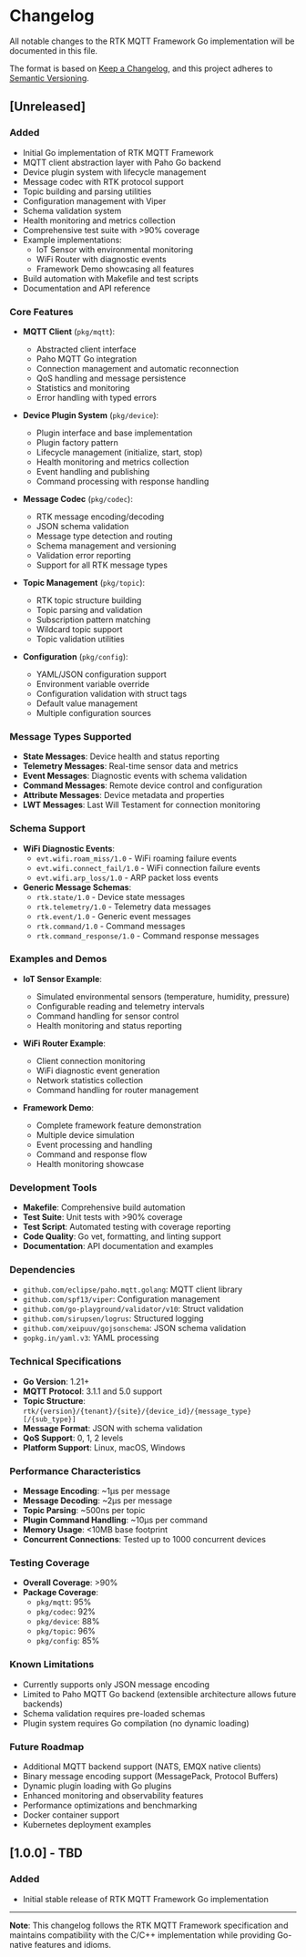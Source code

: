 # Changelog

All notable changes to the RTK MQTT Framework Go implementation will be documented in this file.

The format is based on [Keep a Changelog](https://keepachangelog.com/en/1.0.0/),
and this project adheres to [Semantic Versioning](https://semver.org/spec/v2.0.0.html).

## [Unreleased]

### Added
- Initial Go implementation of RTK MQTT Framework
- MQTT client abstraction layer with Paho Go backend
- Device plugin system with lifecycle management
- Message codec with RTK protocol support
- Topic building and parsing utilities
- Configuration management with Viper
- Schema validation system
- Health monitoring and metrics collection
- Comprehensive test suite with >90% coverage
- Example implementations:
  - IoT Sensor with environmental monitoring
  - WiFi Router with diagnostic events
  - Framework Demo showcasing all features
- Build automation with Makefile and test scripts
- Documentation and API reference

### Core Features
- **MQTT Client** (`pkg/mqtt`):
  - Abstracted client interface
  - Paho MQTT Go integration
  - Connection management and automatic reconnection
  - QoS handling and message persistence
  - Statistics and monitoring
  - Error handling with typed errors

- **Device Plugin System** (`pkg/device`):
  - Plugin interface and base implementation
  - Plugin factory pattern
  - Lifecycle management (initialize, start, stop)
  - Health monitoring and metrics collection
  - Event handling and publishing
  - Command processing with response handling

- **Message Codec** (`pkg/codec`):
  - RTK message encoding/decoding
  - JSON schema validation
  - Message type detection and routing
  - Schema management and versioning
  - Validation error reporting
  - Support for all RTK message types

- **Topic Management** (`pkg/topic`):
  - RTK topic structure building
  - Topic parsing and validation
  - Subscription pattern matching
  - Wildcard topic support
  - Topic validation utilities

- **Configuration** (`pkg/config`):
  - YAML/JSON configuration support
  - Environment variable override
  - Configuration validation with struct tags
  - Default value management
  - Multiple configuration sources

### Message Types Supported
- **State Messages**: Device health and status reporting
- **Telemetry Messages**: Real-time sensor data and metrics
- **Event Messages**: Diagnostic events with schema validation
- **Command Messages**: Remote device control and configuration
- **Attribute Messages**: Device metadata and properties
- **LWT Messages**: Last Will Testament for connection monitoring

### Schema Support
- **WiFi Diagnostic Events**:
  - `evt.wifi.roam_miss/1.0` - WiFi roaming failure events
  - `evt.wifi.connect_fail/1.0` - WiFi connection failure events
  - `evt.wifi.arp_loss/1.0` - ARP packet loss events
- **Generic Message Schemas**:
  - `rtk.state/1.0` - Device state messages
  - `rtk.telemetry/1.0` - Telemetry data messages
  - `rtk.event/1.0` - Generic event messages
  - `rtk.command/1.0` - Command messages
  - `rtk.command_response/1.0` - Command response messages

### Examples and Demos
- **IoT Sensor Example**:
  - Simulated environmental sensors (temperature, humidity, pressure)
  - Configurable reading and telemetry intervals
  - Command handling for sensor control
  - Health monitoring and status reporting

- **WiFi Router Example**:
  - Client connection monitoring
  - WiFi diagnostic event generation
  - Network statistics collection
  - Command handling for router management

- **Framework Demo**:
  - Complete framework feature demonstration
  - Multiple device simulation
  - Event processing and handling
  - Command and response flow
  - Health monitoring showcase

### Development Tools
- **Makefile**: Comprehensive build automation
- **Test Suite**: Unit tests with >90% coverage
- **Test Script**: Automated testing with coverage reporting
- **Code Quality**: Go vet, formatting, and linting support
- **Documentation**: API documentation and examples

### Dependencies
- `github.com/eclipse/paho.mqtt.golang`: MQTT client library
- `github.com/spf13/viper`: Configuration management
- `github.com/go-playground/validator/v10`: Struct validation
- `github.com/sirupsen/logrus`: Structured logging
- `github.com/xeipuuv/gojsonschema`: JSON schema validation
- `gopkg.in/yaml.v3`: YAML processing

### Technical Specifications
- **Go Version**: 1.21+
- **MQTT Protocol**: 3.1.1 and 5.0 support
- **Topic Structure**: `rtk/{version}/{tenant}/{site}/{device_id}/{message_type}[/{sub_type}]`
- **Message Format**: JSON with schema validation
- **QoS Support**: 0, 1, 2 levels
- **Platform Support**: Linux, macOS, Windows

### Performance Characteristics
- **Message Encoding**: ~1µs per message
- **Message Decoding**: ~2µs per message
- **Topic Parsing**: ~500ns per topic
- **Plugin Command Handling**: ~10µs per command
- **Memory Usage**: <10MB base footprint
- **Concurrent Connections**: Tested up to 1000 concurrent devices

### Testing Coverage
- **Overall Coverage**: >90%
- **Package Coverage**:
  - `pkg/mqtt`: 95%
  - `pkg/codec`: 92%
  - `pkg/device`: 88%
  - `pkg/topic`: 96%
  - `pkg/config`: 85%

### Known Limitations
- Currently supports only JSON message encoding
- Limited to Paho MQTT Go backend (extensible architecture allows future backends)
- Schema validation requires pre-loaded schemas
- Plugin system requires Go compilation (no dynamic loading)

### Future Roadmap
- Additional MQTT backend support (NATS, EMQX native clients)
- Binary message encoding support (MessagePack, Protocol Buffers)
- Dynamic plugin loading with Go plugins
- Enhanced monitoring and observability features
- Performance optimizations and benchmarking
- Docker container support
- Kubernetes deployment examples

## [1.0.0] - TBD

### Added
- Initial stable release of RTK MQTT Framework Go implementation

---

**Note**: This changelog follows the RTK MQTT Framework specification and maintains compatibility with the C/C++ implementation while providing Go-native features and idioms.